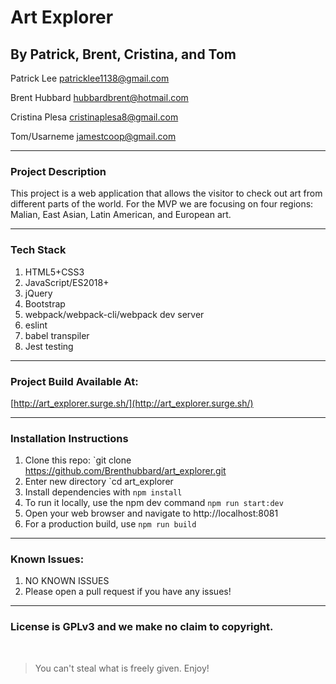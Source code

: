 # Art Explorer
## By Patrick, Brent, Cristina, and Tom

Patrick Lee <patricklee1138@gmail.com>

Brent Hubbard <hubbardbrent@hotmail.com>

Cristina Plesa <cristinaplesa8@gmail.com>

Tom/Usarneme <jamestcoop@gmail.com>


---

### Project Description

This project is a web application that allows the visitor to check out art from different parts of the world. For the MVP we are focusing on four regions: Malian, East Asian, Latin American, and European art.

---
### Tech Stack
1. HTML5+CSS3
2. JavaScript/ES2018+
3. jQuery
4. Bootstrap
5. webpack/webpack-cli/webpack dev server
6. eslint
7. babel transpiler
8. Jest testing
---

### Project Build Available At:

[http://art_explorer.surge.sh/](http://art_explorer.surge.sh/)

---
### Installation Instructions
1. Clone this repo: `git clone https://github.com/Brenthubbard/art_explorer.git
2. Enter new directory `cd art_explorer
3. Install dependencies with `npm install`
4. To run it locally, use the npm dev command `npm run start:dev`
5. Open your web browser and navigate to http://localhost:8081
6. For a production build, use `npm run build`
---

### Known Issues:
1. NO KNOWN ISSUES
2. Please open a pull request if you have any issues!


---
### License is GPLv3 and we make no claim to copyright.
<br />

> You can't steal what is freely given. Enjoy!
